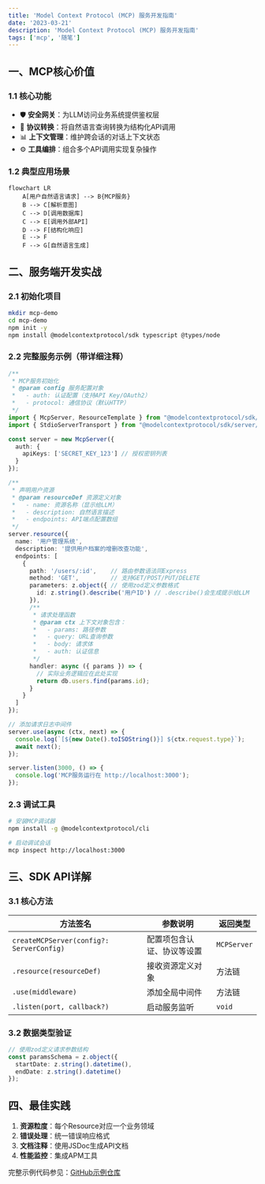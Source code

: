 ```yaml
---
title: 'Model Context Protocol (MCP) 服务开发指南'
date: '2023-03-21'
description: 'Model Context Protocol (MCP) 服务开发指南'
tags: ['mcp', '随笔']
---
```


## 一、MCP核心价值

### 1.1 核心功能
- 🛡️ **安全网关**：为LLM访问业务系统提供鉴权层
- 🔄 **协议转换**：将自然语言查询转换为结构化API调用
- 📊 **上下文管理**：维护跨会话的对话上下文状态
- ⚙️ **工具编排**：组合多个API调用实现复杂操作

### 1.2 典型应用场景
```mermaid
flowchart LR
    A[用户自然语言请求] --> B{MCP服务}
    B --> C[解析意图]
    C --> D[调用数据库]
    C --> E[调用外部API]
    D --> F[结构化响应]
    E --> F
    F --> G[自然语言生成]
```

## 二、服务端开发实战

### 2.1 初始化项目
```bash
mkdir mcp-demo
cd mcp-demo
npm init -y
npm install @modelcontextprotocol/sdk typescript @types/node
```

### 2.2 完整服务示例（带详细注释）
```typescript
/**
 * MCP服务初始化
 * @param config 服务配置对象
 *   - auth: 认证配置（支持API Key/OAuth2）
 *   - protocol: 通信协议（默认HTTP）
 */
import { McpServer, ResourceTemplate } from "@modelcontextprotocol/sdk/server/mcp.js";
import { StdioServerTransport } from "@modelcontextprotocol/sdk/server/stdio.js";

const server = new McpServer({
  auth: {
    apiKeys: ['SECRET_KEY_123'] // 授权密钥列表
  }
});

/**
 * 声明用户资源
 * @param resourceDef 资源定义对象
 *   - name: 资源名称（显示给LLM）
 *   - description: 自然语言描述
 *   - endpoints: API端点配置数组
 */
server.resource({
  name: '用户管理系统',
  description: '提供用户档案的增删改查功能',
  endpoints: [
    {
      path: '/users/:id',    // 路由参数语法同Express
      method: 'GET',         // 支持GET/POST/PUT/DELETE
      parameters: z.object({ // 使用zod定义参数格式
        id: z.string().describe('用户ID') // .describe()会生成提示给LLM
      }),
      /**
       * 请求处理函数
       * @param ctx 上下文对象包含：
       *   - params: 路径参数
       *   - query: URL查询参数
       *   - body: 请求体
       *   - auth: 认证信息
       */
      handler: async ({ params }) => {
        // 实际业务逻辑应在此处实现
        return db.users.find(params.id); 
      }
    }
  ]
});

// 添加请求日志中间件
server.use(async (ctx, next) => {
  console.log(`[${new Date().toISOString()}] ${ctx.request.type}`);
  await next();
});

server.listen(3000, () => {
  console.log('MCP服务运行在 http://localhost:3000');
});
```

### 2.3 调试工具
```bash
# 安装MCP调试器
npm install -g @modelcontextprotocol/cli

# 启动调试会话
mcp inspect http://localhost:3000
```

## 三、SDK API详解

### 3.1 核心方法
| 方法签名 | 参数说明 | 返回类型 |
|---------|--------|---------|
| `createMCPServer(config?: ServerConfig)` | 配置项包含认证、协议等设置 | `MCPServer` |
| `.resource(resourceDef)` | 接收资源定义对象 | 方法链 |
| `.use(middleware)` | 添加全局中间件 | 方法链 |
| `.listen(port, callback?)` | 启动服务监听 | `void` |

### 3.2 数据类型验证
```typescript
// 使用zod定义请求参数结构
const paramsSchema = z.object({
  startDate: z.string().datetime(),
  endDate: z.string().datetime()
});
```

## 四、最佳实践
1. **资源粒度**：每个Resource对应一个业务领域
2. **错误处理**：统一错误响应格式
3. **文档注释**：使用JSDoc生成API文档
4. **性能监控**：集成APM工具

完整示例代码参见：[GitHub示例仓库](https://github.com/modelcontextprotocol/typescript-sdk/tree/main/examples)

